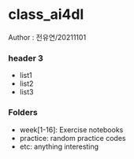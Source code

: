# class_ai4dl

Author : 전유연/20211101

### header 3
* list1
* list2
* list3

### Folders
- week[1-16]: Exercise notebooks
- practice: random practice codes
- etc: anything interesting
